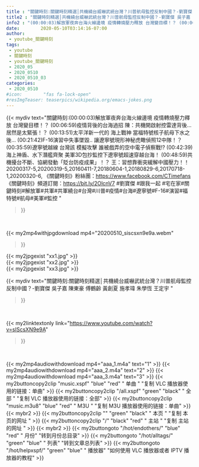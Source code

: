 ```yaml
---
title : "關鍵時刻:關鍵時刻精選│共機繞台威嚇武統台灣？川普航母監控反制中國？-劉寶傑 吳子嘉 陳東豪 傅鶴齡 黃創夏 施孝瑋 朱學恆 王定宇 "
title2 : "關鍵時刻精選│共機繞台威嚇武統台灣？川普航母監控反制中國？-劉寶傑 吳子嘉 陳東豪 傅鶴齡 黃創夏 施孝瑋 朱學恆 王定宇 "
info2 : "(00:00:03)解放軍夜奔台海火線邊境 疫情轉燒壓力釋放 台灣變目標！？ (00:06:59)疫情背後的台海過招 陳：共機開啟射控雷達背後…居然是太緊張！？ (00:13:51)太平洋新一代的 海上戰神  當福特號核子航母下水之後... (00:21:42)F-16演習中失事墜毀.. 讓遼寧號現形神秘虎瞰偵照12中隊！？ (00:35:59)遼寧號越線 台灣該 模擬攻擊 誰被戲弄的空中電子偵察戰!? (00:42:39)海上神盾、水下潛艦齊聚 美軍3D包抄監控下遼寧號超速穿越台海！ (00:48:59)共機擾台不斷、協網發動「貶台防疫成果」！？ 王：習想靠衝突緩解中國壓力！！  20200317-5,20200319-5,20160411-7,20180604-1,20180829-6,20170718-1,20200320-6,  《關鍵時刻》粉絲團：https://www.facebook.com/CTimefans 《關鍵時刻》頻道訂閱：https://bit.ly/2OlcnV7  #劉寶傑  #跟我一起 #宅在家#關鍵時刻#解放軍#共軍#共軍繞台#台灣#川普#疫情#台海#遼寧號#F-16#演習#福特號#航母#美軍#監控 "
date:        2020-05-10T03:14:16-07:00
author:
 - youtube_關鍵時刻
tags:
 - youtube
 - 關鍵時刻
 - youtube_關鍵時刻
 - 2020_05
 - 2020_0510
 - 2020_0510_03
categories:
 - 2020_0510
#icon:        "fas fa-lock-open"
#resImgTeaser: teaserpics/wikipedia.org/emacs-jokes.png
---
```


{{< mydiv text="關鍵時刻:(00:00:03)解放軍夜奔台海火線邊境 疫情轉燒壓力釋放 台灣變目標！？ (00:06:59)疫情背後的台海過招 陳：共機開啟射控雷達背後…居然是太緊張！？ (00:13:51)太平洋新一代的 海上戰神  當福特號核子航母下水之後... (00:21:42)F-16演習中失事墜毀.. 讓遼寧號現形神秘虎瞰偵照12中隊！？ (00:35:59)遼寧號越線 台灣該 模擬攻擊 誰被戲弄的空中電子偵察戰!? (00:42:39)海上神盾、水下潛艦齊聚 美軍3D包抄監控下遼寧號超速穿越台海！ (00:48:59)共機擾台不斷、協網發動「貶台防疫成果」！？ 王：習想靠衝突緩解中國壓力！！  20200317-5,20200319-5,20160411-7,20180604-1,20180829-6,20170718-1,20200320-6,  《關鍵時刻》粉絲團：https://www.facebook.com/CTimefans 《關鍵時刻》頻道訂閱：https://bit.ly/2OlcnV7  #劉寶傑  #跟我一起 #宅在家#關鍵時刻#解放軍#共軍#共軍繞台#台灣#川普#疫情#台海#遼寧號#F-16#演習#福特號#航母#美軍#監控 "
>}}
<br>


{{< my2mp4withjpgdownload mp4="20200510_siscsxn9e9a.webm"
>}}

{{< my2jpgexist "xx1.jpg" >}}<br>
{{< my2jpgexist "xx2.jpg" >}}<br>
{{< my2jpgexist "xx3.jpg" >}}<br>



{{< mydiv text="關鍵時刻:關鍵時刻精選│共機繞台威嚇武統台灣？川普航母監控反制中國？-劉寶傑 吳子嘉 陳東豪 傅鶴齡 黃創夏 施孝瑋 朱學恆 王定宇 "
>}}
<br>

{{< my2linktextonly link="https://www.youtube.com/watch?v=sIScsXN9e9A"
>}}


<br>

{{< my2mp4audiowithdownload mp4="aaa_1.m4a"    text="1" >}}
{{< my2mp4audiowithdownload mp4="aaa_2.m4a"    text="2" >}}
{{< my2mp4audiowithdownload mp4="aaa_3.m4a"    text="3" >}}
{{< my2buttoncopy2clip "music.xspf"        "blue"   "red"    " 单曲 "  "复制 VLC 播放器使用的链接：单曲" >}} {{< my2buttoncopy2clip "/all.xspf"         "green"  "black"  " 全部 "  "复制 VLC 播放器使用的链接：全部" >}} {{< my2buttoncopy2clip "music.m3u8"        "blue"   "red"    " M3U  "    "复制 M3U 播放器使用的链接：单曲" >}} {{< mybr2 >}} {{< my2buttoncopy2clip ""                  "green"  "black"  " 本页 "    "复制 本页的网址 " >}} {{< my2buttoncopy2clip "/"                 "black"  "red"    " 主站 "    "复制 主站的网址 " >}} {{< mybr2 >}} {{< my2buttongoto      "/hot/endothers/"   "blue"   "red"    " 月份"   "转到月份总目录" >}} {{< my2buttongoto      "/hot/alltags/"     "green"  "blue"   " 列表"   "转到文章总列表" >}} {{< my2buttongoto      "/hot/helpxspf/"    "green"  "blue"   " 播放器" "如何使用 VLC 播放器或者 IPTV 播放器的教程" >}} 
